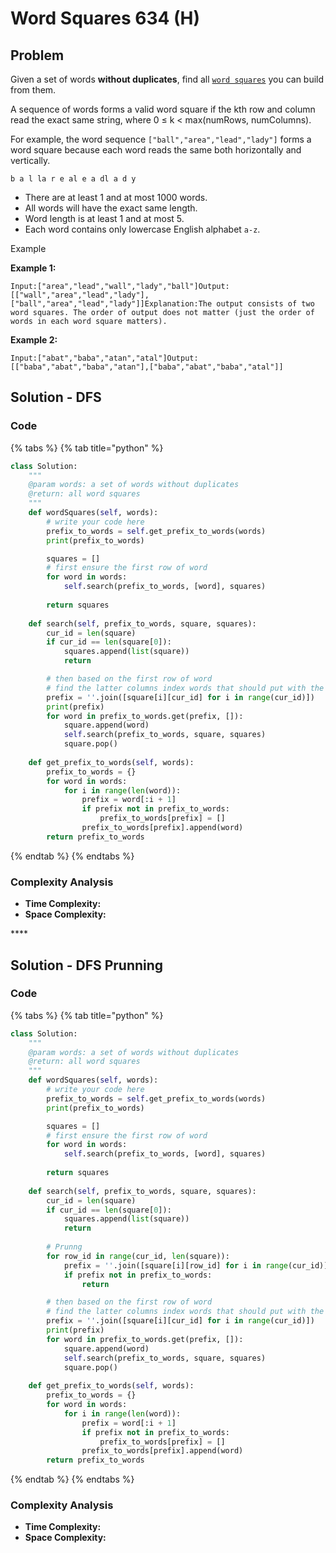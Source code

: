 # Word Squares 634 \(H\)

## Problem

Given a set of words **without duplicates**, find all [`word squares`](https://en.wikipedia.org/wiki/Word_square) you can build from them.

A sequence of words forms a valid word square if the kth row and column read the exact same string, where 0 ≤ k &lt; max\(numRows, numColumns\).

For example, the word sequence `["ball","area","lead","lady"]` forms a word square because each word reads the same both horizontally and vertically.

```text
b a l la r e al e a dl a d y
```

* There are at least 1 and at most 1000 words.
* All words will have the exact same length.
* Word length is at least 1 and at most 5.
* Each word contains only lowercase English alphabet `a-z`.

Example

**Example 1:**

```text
Input:["area","lead","wall","lady","ball"]Output:[["wall","area","lead","lady"],["ball","area","lead","lady"]]Explanation:The output consists of two word squares. The order of output does not matter (just the order of words in each word square matters).
```

**Example 2:**

```text
Input:["abat","baba","atan","atal"]Output: [["baba","abat","baba","atan"],["baba","abat","baba","atal"]]
```

## Solution - DFS

### Code

{% tabs %}
{% tab title="python" %}
```python
class Solution:
    """
    @param words: a set of words without duplicates
    @return: all word squares
    """
    def wordSquares(self, words):
        # write your code here
        prefix_to_words = self.get_prefix_to_words(words)
        print(prefix_to_words)

        squares = []
        # first ensure the first row of word
        for word in words:
            self.search(prefix_to_words, [word], squares)
        
        return squares
    
    def search(self, prefix_to_words, square, squares):
        cur_id = len(square)
        if cur_id == len(square[0]):
            squares.append(list(square))
            return 

        # then based on the first row of word
        # find the latter columns index words that should put with the prefix that's column index[0 ~ cur_id]
        prefix = ''.join([square[i][cur_id] for i in range(cur_id)])
        print(prefix)
        for word in prefix_to_words.get(prefix, []):
            square.append(word)
            self.search(prefix_to_words, square, squares)
            square.pop()
    
    def get_prefix_to_words(self, words):
        prefix_to_words = {}
        for word in words:
            for i in range(len(word)):
                prefix = word[:i + 1]
                if prefix not in prefix_to_words:
                    prefix_to_words[prefix] = []
                prefix_to_words[prefix].append(word)
        return prefix_to_words

```
{% endtab %}
{% endtabs %}

### Complexity Analysis

* **Time Complexity:**
* **Space Complexity:**

\*\*\*\*

## Solution - DFS Prunning

### Code

{% tabs %}
{% tab title="python" %}
```python
class Solution:
    """
    @param words: a set of words without duplicates
    @return: all word squares
    """
    def wordSquares(self, words):
        # write your code here
        prefix_to_words = self.get_prefix_to_words(words)
        print(prefix_to_words)

        squares = []
        # first ensure the first row of word
        for word in words:
            self.search(prefix_to_words, [word], squares)
        
        return squares
    
    def search(self, prefix_to_words, square, squares):
        cur_id = len(square)
        if cur_id == len(square[0]):
            squares.append(list(square))
            return 
        
        # Prunng
        for row_id in range(cur_id, len(square)):
            prefix = ''.join([square[i][row_id] for i in range(cur_id)])
            if prefix not in prefix_to_words:
                return

        # then based on the first row of word
        # find the latter columns index words that should put with the prefix that's column index[0 ~ cur_id]
        prefix = ''.join([square[i][cur_id] for i in range(cur_id)])
        print(prefix)
        for word in prefix_to_words.get(prefix, []):
            square.append(word)
            self.search(prefix_to_words, square, squares)
            square.pop()
    
    def get_prefix_to_words(self, words):
        prefix_to_words = {}
        for word in words:
            for i in range(len(word)):
                prefix = word[:i + 1]
                if prefix not in prefix_to_words:
                    prefix_to_words[prefix] = []
                prefix_to_words[prefix].append(word)
        return prefix_to_words

```
{% endtab %}
{% endtabs %}

### Complexity Analysis

* **Time Complexity:**
* **Space Complexity:**

